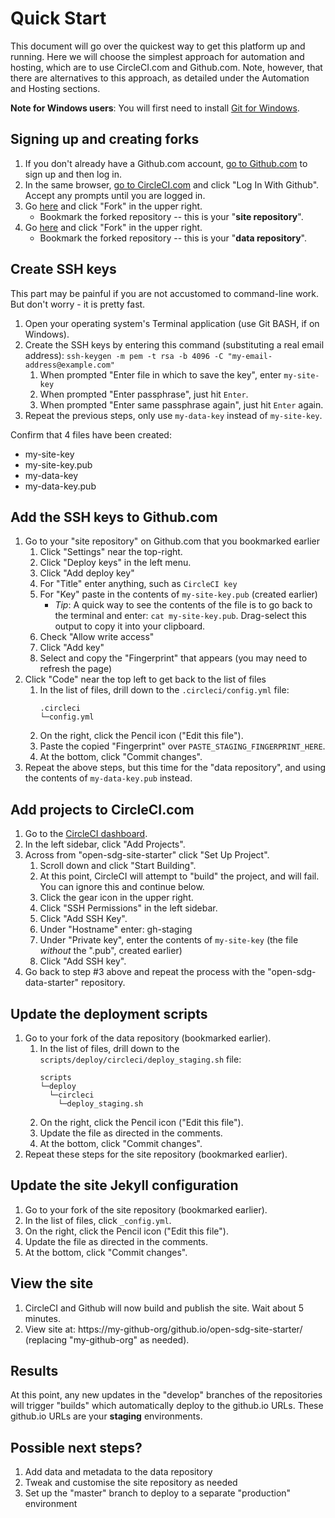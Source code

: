 <h1>Quick Start</h1>

This document will go over the quickest way to get this platform up and running. Here we will choose the simplest approach for automation and hosting, which are to use CircleCI.com and Github.com. Note, however, that there are alternatives to this approach, as detailed under the Automation and Hosting sections.

__Note for Windows users__: You will first need to install [Git for Windows](https://git-scm.com/download/win).

## Signing up and creating forks

1. If you don't already have a Github.com account, [go to Github.com](https://github.com/) to sign up and then log in.
1. In the same browser, [go to CircleCI.com](https://circleci.com/vcs-authorize/) and click "Log In With Github". Accept any prompts until you are logged in.
1. Go [here](https://github.com/open-sdg/open-sdg-site-starter) and click "Fork" in the upper right.
    * Bookmark the forked repository -- this is your "__site repository__".
1. Go [here](https://github.com/open-sdg/open-sdg-data-starter) and click "Fork" in the upper right.
    * Bookmark the forked repository -- this is your "__data repository__".

## Create SSH keys

This part may be painful if you are not accustomed to command-line work. But don't worry - it is pretty fast.

1. Open your operating system's Terminal application (use Git BASH, if on Windows).
1. Create the SSH keys by entering this command (substituting a real email address):
    `ssh-keygen -m pem -t rsa -b 4096 -C "my-email-address@example.com"`
    1. When prompted "Enter file in which to save the key", enter `my-site-key`
    1. When prompted "Enter passphrase", just hit `Enter`.
    1. When prompted "Enter same passphrase again", just hit `Enter` again.
1. Repeat the previous steps, only use `my-data-key` instead of `my-site-key`.

Confirm that 4 files have been created:

* my-site-key
* my-site-key.pub
* my-data-key
* my-data-key.pub

## Add the SSH keys to Github.com

1. Go to your "site repository" on Github.com that you bookmarked earlier
    1. Click "Settings" near the top-right.
    1. Click "Deploy keys" in the left menu.
    1. Click "Add deploy key"
    1. For "Title" enter anything, such as `CircleCI key`
    1. For "Key" paste in the contents of `my-site-key.pub` (created earlier)
        * _Tip_: A quick way to see the contents of the file is to go back to the terminal and enter: `cat my-site-key.pub`. Drag-select this output to copy it into your clipboard.
    1. Check "Allow write access"
    1. Click "Add key"
    1. Select and copy the "Fingerprint" that appears (you may need to refresh the page)
1. Click "Code" near the top left to get back to the list of files
    1. In the list of files, drill down to the `.circleci/config.yml` file:
        ```
        .circleci
        └─config.yml
        ```
    1. On the right, click the Pencil icon ("Edit this file").
    1. Paste the copied "Fingerprint" over `PASTE_STAGING_FINGERPRINT_HERE`.
    1. At the bottom, click "Commit changes".
1. Repeat the above steps, but this time for the "data repository", and using the contents of `my-data-key.pub` instead.

## Add projects to CircleCI.com

1. Go to the [CircleCI dashboard](https://circleci.com/dashboard).
1. In the left sidebar, click "Add Projects".
1. Across from "open-sdg-site-starter" click "Set Up Project".
    1. Scroll down and click "Start Building".
    1. At this point, CircleCI will attempt to "build" the project, and will fail. You can ignore this and continue below.
    1. Click the gear icon in the upper right.
    1. Click "SSH Permissions" in the left sidebar.
    1. Click "Add SSH Key".
    1. Under "Hostname" enter: gh-staging
    1. Under "Private key", enter the contents of `my-site-key` (the file *without* the ".pub", created earlier)
    1. Click "Add SSH key".
1. Go back to step #3 above and repeat the process with the "open-sdg-data-starter" repository.

## Update the deployment scripts

1. Go to your fork of the data repository (bookmarked earlier).
    1. In the list of files, drill down to the `scripts/deploy/circleci/deploy_staging.sh` file:
        ```
        scripts
        └─deploy
          └─circleci
            └─deploy_staging.sh
        ```
    1. On the right, click the Pencil icon ("Edit this file").
    1. Update the file as directed in the comments.
    1. At the bottom, click "Commit changes".
1. Repeat these steps for the site repository (bookmarked earlier).

## Update the site Jekyll configuration

1. Go to your fork of the site repository (bookmarked earlier).
1. In the list of files, click `_config.yml`.
1. On the right, click the Pencil icon ("Edit this file").
1. Update the file as directed in the comments.
1. At the bottom, click "Commit changes".

## View the site

1. CircleCI and Github will now build and publish the site. Wait about 5 minutes.
1. View site at: https://my-github-org/github.io/open-sdg-site-starter/ (replacing "my-github-org" as needed).

## Results

At this point, any new updates in the "develop" branches of the repositories will trigger "builds" which automatically deploy to the github.io URLs. These github.io URLs are your __staging__ environments.

## Possible next steps?

1. Add data and metadata to the data repository
1. Tweak and customise the site repository as needed
1. Set up the "master" branch to deploy to a separate "production" environment
